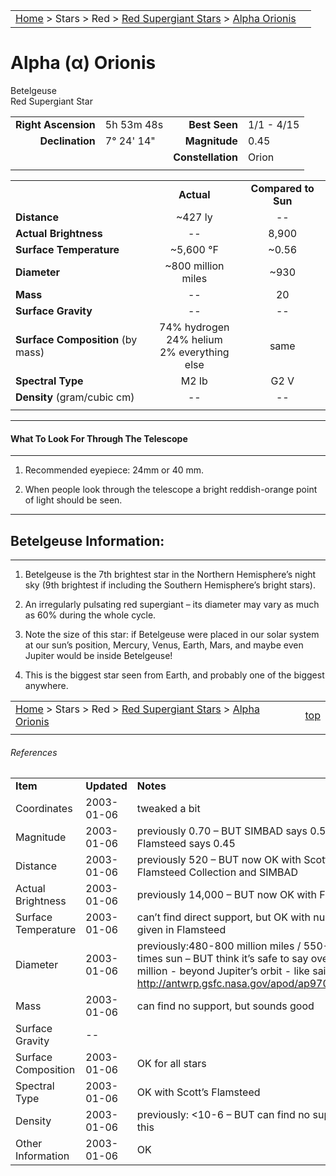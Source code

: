 <script src="/js/whatsup.js"></script>
<script type="text/javascript">
	var objectName ="Betelgeuse"
	var objectDesc ="Alpha Orionis<br/>Red Supergiant Star"
	var objectImage=""
</script>

|    |    |
|:---|---:|
|[Home](/notes/#object-notes) > Stars > Red > [Red Supergiant Stars](../!red-supergiant-stars) > [Alpha Orionis](#alpha-orionis)|  <div id=whatsup></div> |

# Alpha (&alpha;) Orionis
Betelgeuse<br/>
Red Supergiant Star

|   |   |   |   |
|--:|:--|--:|:--|
|**Right Ascension**|5h 53m 48s|**Best Seen**| 1/1 - 4/15 |
|**Declination**|7&deg; 24' 14"|**Magnitude**| 0.45 |
|  |  |**Constellation**|Orion|
|  |  |  |

|  |  |  |
|--|:--:|:--:|
|  |**Actual**|**Compared to Sun**|
|**Distance**| ~427 ly|--|
|**Actual Brightness**|--| 8,900 |
|**Surface Temperature**| ~5,600 &deg;F| ~0.56 |
|**Diameter**| ~800 million miles | ~930 |
|**Mass**|--| 20 |
|**Surface Gravity**|--|--|
|**Surface Composition** (by mass)|74% hydrogen<br>24% helium<br>2% everything else|same|
|**Spectral Type**| M2 Ib | G2 V |
|**Density** (gram/cubic cm)|--|--|
|   |   |   |

---
#### What To Look For Through The Telescope
---

1.  Recommended eyepiece: 24mm or 40 mm.

1.  When people look through the telescope a bright reddish-orange point of light should be seen.

---
## Betelgeuse Information:
---

1.  Betelgeuse is the 7th brightest star in the Northern Hemisphere’s night sky (9th brightest if including the Southern Hemisphere’s bright stars).
   
1.  An irregularly pulsating red supergiant – its diameter may vary as much as 60% during the whole cycle.

1.  Note the size of this star: if Betelgeuse were placed in our solar system at our sun’s position, Mercury, Venus, Earth, Mars, and maybe even Jupiter would be inside Betelgeuse!

1.  This is the biggest star seen from Earth, and probably one of the biggest anywhere.


|    |    |
|:---|---:|
|[Home](/notes/#object-notes) > Stars > Red > [Red Supergiant Stars](../!red-supergiant-stars) > [Alpha Orionis](#alpha-orionis) | [top](#alpha-orionis) |
|    |    |


###### References

|   |   |   |
|---|---|---|
|**Item**|**Updated**|**Notes**| 
|Coordinates|2003-01-06|tweaked a bit|
|Magnitude|2003-01-06|previously 0.70 – BUT SIMBAD says 0.58, and Flamsteed says 0.45|
|Distance|2003-01-06|previously 520 – BUT now OK with Scott’s The Flamsteed Collection and SIMBAD|
|Actual Brightness|2003-01-06|previously 14,000 – BUT now OK with Flamsteed|
|Surface Temperature|2003-01-06|can’t find direct support, but OK with numbers given in Flamsteed|
|Diameter|2003-01-06|previously:480-800 million miles / 550-920 times sun – BUT think it’s safe to say over 800 million - beyond Jupiter’s orbit - like said in <http://antwrp.gsfc.nasa.gov/apod/ap970216.html>|
|Mass|2003-01-06|can find no support, but sounds good|
|Surface Gravity| -- |   |
|Surface Composition| 2003-01-06|OK for all stars|
|Spectral Type|2003-01-06|OK with Scott’s Flamsteed|
|Density|2003-01-06|previously: <10-6  – BUT can find no support for this|
|Other Information|2003-01-06|OK|

